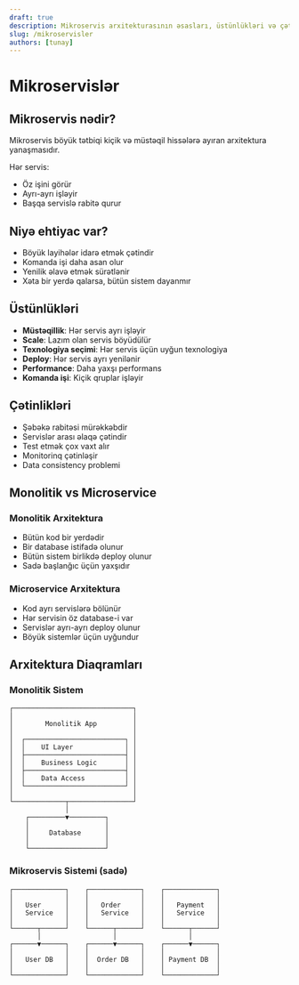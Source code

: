 ```yaml
---
draft: true
description: Mikroservis arxitekturasının əsasları, üstünlükləri və çətinlikləri
slug: /mikroservisler
authors: [tunay]
---
```

# Mikroservislər

## Mikroservis nədir?

Mikroservis böyük tətbiqi kiçik və müstəqil hissələrə ayıran arxitektura yanaşmasıdır.

Hər servis:
- Öz işini görür
- Ayrı-ayrı işləyir
- Başqa servislə rabitə qurur

## Niyə ehtiyac var?

- Böyük layihələr idarə etmək çətindir
- Komanda işi daha asan olur
- Yenilik əlavə etmək sürətlənir
- Xəta bir yerdə qalarsa, bütün sistem dayanmır

## Üstünlükləri

- **Müstəqillik**: Hər servis ayrı işləyir
- **Scale**: Lazım olan servis böyüdülür
- **Texnologiya seçimi**: Hər servis üçün uyğun texnologiya
- **Deploy**: Hər servis ayrı yenilənir
- **Performance**: Daha yaxşı performans
- **Komanda işi**: Kiçik qruplar işləyir

## Çətinlikləri

- Şəbəkə rabitəsi mürəkkəbdir
- Servislər arası əlaqə çətindir
- Test etmək çox vaxt alır
- Monitorinq çətinləşir
- Data consistency problemi

## Monolitik vs Microservice

### Monolitik Arxitektura
- Bütün kod bir yerdədir
- Bir database istifadə olunur
- Bütün sistem birlikdə deploy olunur
- Sadə başlanğıc üçün yaxşıdır

### Microservice Arxitektura
- Kod ayrı servislərə bölünür
- Hər servisin öz database-i var
- Servislər ayrı-ayrı deploy olunur
- Böyük sistemlər üçün uyğundur

## Arxitektura Diaqramları

### Monolitik Sistem
```
┌──────────────────────────────┐
│                              │
│        Monolitik App         │
│                              │
│  ┌─────────────────────────┐ │
│  │    UI Layer             │ │
│  ├─────────────────────────┤ │
│  │    Business Logic       │ │
│  ├─────────────────────────┤ │
│  │    Data Access          │ │
│  └─────────────────────────┘ │
│                              │
└─────────────┬────────────────┘
              │
    ┌─────────▼─────────┐
    │                   │
    │     Database      │
    │                   │
    └───────────────────┘
```

### Mikroservis Sistemi (sadə)
```
┌─────────────┐    ┌─────────────┐    ┌─────────────┐
│             │    │             │    │             │
│   User      │    │   Order     │    │   Payment   │
│   Service   │    │   Service   │    │   Service   │
│             │    │             │    │             │
└──────┬──────┘    └──────┬──────┘    └──────┬──────┘
       │                  │                  │
┌──────▼──────┐    ┌──────▼──────┐    ┌──────▼──────┐
│             │    │             │    │             │
│   User DB   │    │  Order DB   │    │ Payment DB  │
│             │    │             │    │             │
└─────────────┘    └─────────────┘    └─────────────┘
```


